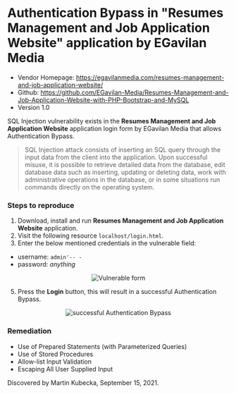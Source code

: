 # Authentication Bypass in "Resumes Management and Job Application Website" application by EGavilan Media

- Vendor Homepage: https://egavilanmedia.com/resumes-management-and-job-application-website/
- Github: https://github.com/EGavilan-Media/Resumes-Management-and-Job-Application-Website-with-PHP-Bootstrap-and-MySQL
- Version 1.0

SQL Injection vulnerability exists in the **Resumes Management and Job Application Website** application login form by EGavilan Media that allows Authentication Bypass. 

> SQL Injection attack consists of inserting an SQL query through the input data from the client into the application. Upon successful misuse, it is possible to retrieve detailed data from the database, edit database data such as inserting, updating or deleting data, work with administrative operations in the database, or in some situations run commands directly on the operating system.

### Steps to reproduce

1. Download, install and run **Resumes Management and Job Application Website** application.
2. Visit the following resource `localhost/login.html`.
3. Enter the below mentioned credentials in the vulnerable field:
  - username: `admin'-- -`
  - password: _anything_

<p align="center">
<img src="https://github.com/martinkubecka/CVE-References/blob/main/images/SQLi-1.png" alt="Vulnerable form">
</p>

5. Press the **Login** button, this will result in a successful Authentication Bypass.

<p align="center">
<img src="https://github.com/martinkubecka/CVE-References/blob/main/images/SQLi-2.png" alt="successful Authentication Bypass">
</p>

### Remediation

- Use of Prepared Statements (with Parameterized Queries)
- Use of Stored Procedures
- Allow-list Input Validation
- Escaping All User Supplied Input

Discovered by Martin Kubecka, September 15, 2021.